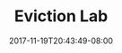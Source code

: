 ---
title: "Eviction Lab"
date: 2017-11-19T20:43:49-08:00
type: index
hero: We're unpacking America's eviction crisis.
heroP: The Eviction Lab at Princeton University has built the first nationwide database of evictions. Find out how many evictions happen in your community. Create custom maps, charts, and reports. Share facts with your neighbors and elected officials. 
photoCredit: Testing Name
---